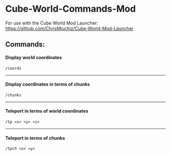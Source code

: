 # Cube-World-Commands-Mod
For use with the Cube World Mod Launcher: https://github.com/ChrisMiuchiz/Cube-World-Mod-Launcher

## Commands:

  #### Display world coordinates
  
    /coords
    
 ---
 
 #### Display coordinates in terms of chunks
 
    /chunks
    
 ---
 
 #### Teleport in terms of world coordinates

 
    /tp <x> <y> <z>
    
 ---
 #### Teleport in terms of chunks
 
    /tpch <x> <y>
    
